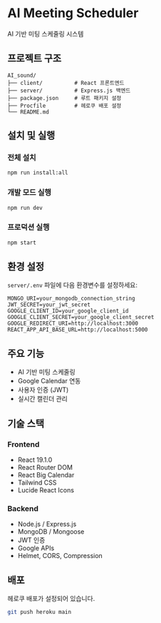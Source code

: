 # AI Meeting Scheduler

AI 기반 미팅 스케줄링 시스템

## 프로젝트 구조

```
AI_sound/
├── client/          # React 프론트엔드
├── server/          # Express.js 백엔드
├── package.json     # 루트 패키지 설정
├── Procfile         # 헤로쿠 배포 설정
└── README.md
```

## 설치 및 실행

### 전체 설치
```bash
npm run install:all
```

### 개발 모드 실행
```bash
npm run dev
```

### 프로덕션 실행
```bash
npm start
```

## 환경 설정

`server/.env` 파일에 다음 환경변수를 설정하세요:

```
MONGO_URI=your_mongodb_connection_string
JWT_SECRET=your_jwt_secret
GOOGLE_CLIENT_ID=your_google_client_id
GOOGLE_CLIENT_SECRET=your_google_client_secret
GOOGLE_REDIRECT_URI=http://localhost:3000
REACT_APP_API_BASE_URL=http://localhost:5000
```

## 주요 기능

- AI 기반 미팅 스케줄링
- Google Calendar 연동
- 사용자 인증 (JWT)
- 실시간 캘린더 관리

## 기술 스택

### Frontend
- React 19.1.0
- React Router DOM
- React Big Calendar
- Tailwind CSS
- Lucide React Icons

### Backend
- Node.js / Express.js
- MongoDB / Mongoose
- JWT 인증
- Google APIs
- Helmet, CORS, Compression

## 배포

헤로쿠 배포가 설정되어 있습니다.

```bash
git push heroku main
```